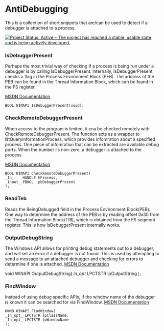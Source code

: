 # AntiDebugging
This is a collection of short snippets that are/can be used to detect if a debugger is attached to a process.  

[![Project Status: Active – The project has reached a stable, usable state and is being actively developed.](http://www.repostatus.org/badges/latest/active.svg)](http://www.repostatus.org/#active)

### IsDebuggerPresent
Perhaps the most trivial way of checking if a process is being run under a debugger is by calling IsDebuggerPresent. Internally, IsDebuggerPresent checks a flag in the Process Environment Block (PEB). The address of the PEB can be found in the Thread Information Block, which can be found in the FS register. 

[MSDN Documentation](https://msdn.microsoft.com/en-us/library/windows/desktop/ms680345(v=vs.85).aspx)

    BOOL WINAPI IsDebuggerPresent(void);
    
### CheckRemoteDebuggerPresent
When access to the program is limited, it cna be checked remotely with CheckRemoteDebuggerPresent. The function acts as a wrapper to NtQueryInformationProcess, which provides infomration about a specified process. One piece of infomration that can be extracted are available debug ports. When the number iis non-zero, a debugger is attached to the process.

[MSDN Documentation](https://msdn.microsoft.com/en-us/library/windows/desktop/ms679280%28v=vs.85%29.aspx)

    BOOL WINAPI CheckRemoteDebuggerPresent(
    _In_    HANDLE hProcess,
    _Inout_ PBOOL  pbDebuggerPresent
    );

### ReadTeb
Reads the BeingDebugged field in the Process Environment Block(PEB). One way to determine the address of the PEB is by reading offset 0x30 from the Thread Information Block(TIB), which is obtained from the FS segment register. This is how IsDebuggerPresent  internally works.

### OutputDebugString
The Windows API allows for printing debug statements out to a debugger, and will set an error if a debugger is not found. This is used by attempting to send a message to an attached debugger and checking for errors to determine if one is attached.
[MSDN Documentation](https://msdn.microsoft.com/en-us/library/windows/desktop/aa363362(v=vs.85).aspx)

void WINAPI OutputDebugString(
	_In_opt_ LPCTSTR lpOutputString
	);

### FindWindow
Instead of using debug specific APIs, if the window name of the debugger is known it can be searched for via FindWindow.
[MSDN Documentation](https://msdn.microsoft.com/en-us/library/windows/desktop/ms633499%28v=vs.85%29.aspx)

    HWND WINAPI FindWindow(
    _In_opt_ LPCTSTR lpClassName,
    _In_opt_ LPCTSTR lpWindowName
    );



	
	

